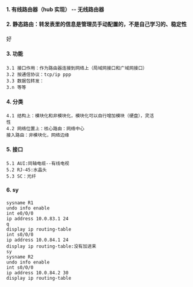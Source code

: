 #### 1. 有线路由器（hub 实现） -- 无线路由器
#### 2. 静态路由：转发表里的信息是管理员手动配置的，不是自己学习的、稳定性
好
#### 3. 功能
```
3.1 接口作用：作为路由器连接到网络上（局域网接口和广域网接口）
3.2 按通信协议：tcp/ip ppp
3.3 数据包转发：
3.n 等等
```
#### 4. 分类
    4.1 结构上：模块化和非模块化，模块化可以自行增加模块（硬盘），灵活
    性
    4.2 网络位置上：核心路由：网络中心
    接入路由：非模块化，网络边缘
#### 5. 接口
    5.1 AUI:同轴电缆--有线电视
    5.2 RJ-45:水晶头
    5.3 SC：光纤
#### 6. sy
    sysname R1
    undo info enable
    int e0/0/0
    ip address 10.0.83.1 24
    q
    display ip routing-table
    int s0/0/0
    ip address 10.0.84.1 24
    display ip routing-table:没有加进来
    sy
    sysname R2
    undo info enable
    int s0/0/0
    ip address 10.0.84.2 30
    display ip routing-table